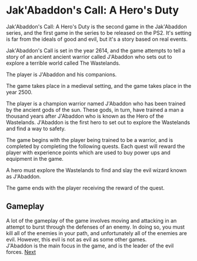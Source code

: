 # Jak'Abaddon's Call: A Hero's Duty

Jak'Abaddon's Call: A Hero's Duty is the second game in the Jak'Abaddon series, and the first game in the series to be released on the PS2. It's setting is far from the ideals of good and evil, but it's a story based on real events.   
  
Jak'Abaddon's Call is set in the year 2614, and the game attempts to tell a story of an ancient ancient warrior called J'Abaddon who sets out to explore a terrible world called The Wastelands.  
 
The player is J'Abaddon and his companions.    
  
The game takes place in a medieval setting, and the game takes place in the year 2500.      
   
The player is a champion warrior named J'Abaddon who has been trained by the ancient gods of the sun. These gods, in turn, have trained a man a thousand years after J'Abaddon who is known as the Hero of the Wastelands. J'Abaddon is the first hero to set out to explore the Wastelands and find a way to safety.    
    
The game begins with the player being trained to be a warrior, and is completed by completing the following quests. Each quest will reward the player with experience points which are used to buy power ups and equipment in the game.   
  

A hero must explore the Wastelands to find and slay the evil wizard known as J'Abaddon.   
   
The game ends with the player receiving the reward of the quest.                
   

## Gameplay    

A lot of the gameplay of the game involves moving and attacking in an attempt to burst through the defenses of an enemy. In doing so, you must kill all of the enemies in your path, and unfortunately all of the enemies are evil. However, this evil is not as evil as some other games.    
   J'Abaddon is the main focus in the game, and is the leader of the evil forces.
[Next](140.md)